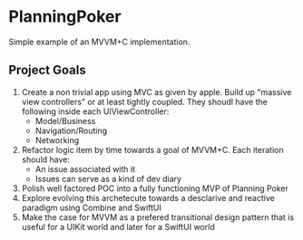 # PlanningPoker
Simple example of an MVVM+C implementation.


## Project Goals

1. Create a non trivial app using MVC as given by apple.  Build up "massive view controllers" or at least tightly coupled.  They shoudl have the following inside each UIViewController:
    - Model/Business
    - Navigation/Routing
    - Networking
2. Refactor logic item by time towards a goal of MVVM+C.  Each iteration should have:
    - An issue associated with it
    - Issues can serve as a kind of dev diary
3. Polish well factored POC into a fully functioning MVP of Planning Poker
4. Explore evolving this archetecute towards a desclarive and reactive paradigm using Combine and SwiftUI
5. Make the case for MVVM as a prefered transitional design pattern that is useful for a UIKit world and later for a SwiftUI world